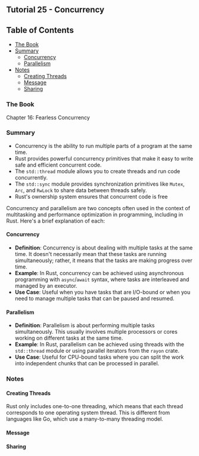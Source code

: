 ## Tutorial 25 - Concurrency

## Table of Contents

<!-- vim-markdown-toc GFM -->

* [The Book](#the-book)
* [Summary](#summary)
    * [Concurrency](#concurrency)
    * [Parallelism](#parallelism)
* [Notes](#notes)
    * [Creating Threads](#creating-threads)
    * [Message](#message)
    * [Sharing](#sharing)

<!-- vim-markdown-toc -->

### The Book

Chapter 16: Fearless Concurrency

### Summary

- Concurrency is the ability to run multiple parts of a program at the same time.
- Rust provides powerful concurrency primitives that make it easy to write safe and efficient concurrent code.
- The `std::thread` module allows you to create threads and run code concurrently.
- The `std::sync` module provides synchronization primitives like `Mutex`, `Arc`, and `RwLock` to share data between threads safely.
- Rust's ownership system ensures that concurrent code is free

Concurrency and parallelism are two concepts often used in the context of multitasking and performance optimization in programming, including in Rust. Here's a brief explanation of each:

#### Concurrency

- **Definition**: Concurrency is about dealing with multiple tasks at the same time. It doesn't necessarily mean that these tasks are running simultaneously; rather, it means that the tasks are making progress over time.
- **Example**: In Rust, concurrency can be achieved using asynchronous programming with `async`/`await` syntax, where tasks are interleaved and managed by an executor.
- **Use Case**: Useful when you have tasks that are I/O-bound or when you need to manage multiple tasks that can be paused and resumed.

#### Parallelism

- **Definition**: Parallelism is about performing multiple tasks simultaneously. This usually involves multiple processors or cores working on different tasks at the same time.
- **Example**: In Rust, parallelism can be achieved using threads with the `std::thread` module or using parallel iterators from the `rayon` crate.
- **Use Case**: Useful for CPU-bound tasks where you can split the work into independent chunks that can be processed in parallel.

### Notes

#### Creating Threads

Rust only includes one-to-one threading, which means that each thread corresponds to one operating system thread. This is different from languages like Go, which use a many-to-many threading model.

#### Message

#### Sharing
